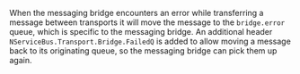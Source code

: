 When the messaging bridge encounters an error while transferring a message between transports it will move the message to the `bridge.error` queue, which is specific to the messaging bridge. An additional header `NServiceBus.Transport.Bridge.FailedQ` is added to allow moving a message back to its originating queue, so the messaging bridge can pick them up again.